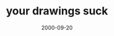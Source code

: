 ---
layout: base.njk
title : 'your drawings suck' 
view_title : 'None' 
year : '2000' 
date : '2000-09-20' 
img_file : '/drawing/smaller/tree1.gif' 
html_file : 'suck1' 
next_html : 'fun.html' 
year_order : '530' 
permalink : "title/{{html_file}}.html"
---